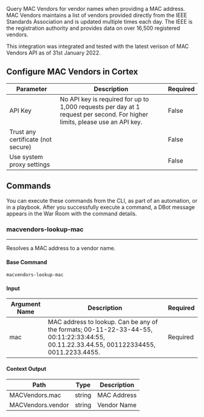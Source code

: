 Query MAC Vendors for vendor names when providing a MAC address.
MAC Vendors maintains a list of vendors provided directly from the IEEE Standards Association and is updated multiple times each day. The IEEE is the registration authority and provides data on over 16,500 registered vendors.

This integration was integrated and tested with the latest verison of MAC Vendors API as of 31st January 2022.

## Configure MAC Vendors in Cortex


| **Parameter** | **Description** | **Required** |
| --- | --- | --- |
| API Key | No API key is required for up to 1,000 requests per day at 1 request per second. For higher limits, please use an API key. | False |
| Trust any certificate (not secure) |  | False |
| Use system proxy settings |  | False |

## Commands

You can execute these commands from the CLI, as part of an automation, or in a playbook.
After you successfully execute a command, a DBot message appears in the War Room with the command details.

### macvendors-lookup-mac

***
Resolves a MAC address to a vendor name.


#### Base Command

`macvendors-lookup-mac`

#### Input

| **Argument Name** | **Description** | **Required** |
| --- | --- | --- |
| mac | MAC address to lookup. Can be any of the formats;  00-11-22-33-44-55, 00:11:22:33:44:55, 00.11.22.33.44.55, 001122334455, 0011.2233.4455. | Required | 


#### Context Output

| **Path** | **Type** | **Description** |
| --- | --- | --- |
| MACVendors.mac | string | MAC Address | 
| MACVendors.vendor | string | Vendor Name | 
